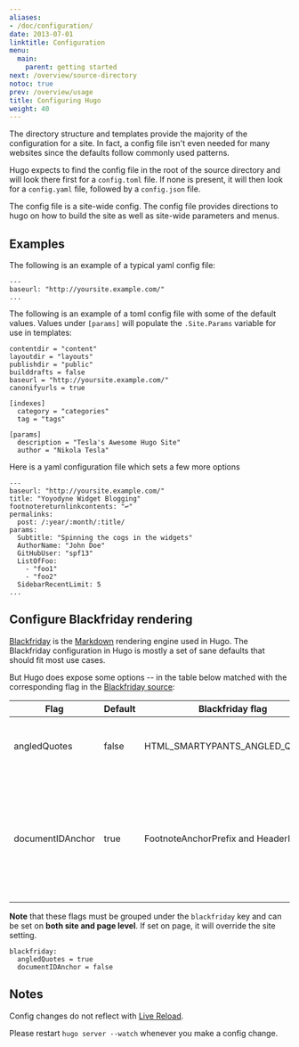 ```yaml
---
aliases:
- /doc/configuration/
date: 2013-07-01
linktitle: Configuration
menu:
  main:
    parent: getting started
next: /overview/source-directory
notoc: true
prev: /overview/usage
title: Configuring Hugo
weight: 40
---
```


The directory structure and templates provide the majority of the
configuration for a site. In fact, a config file isn't even needed for many
websites since the defaults follow commonly used patterns.

Hugo expects to find the config file in the root of the source directory and
will look there first for a `config.toml` file. If none is present, it will
then look for a `config.yaml` file, followed by a `config.json` file.

The config file is a site-wide config. The config file provides directions to
hugo on how to build the site as well as site-wide parameters and menus.

## Examples

The following is an example of a typical yaml config file:

    ---
    baseurl: "http://yoursite.example.com/"
    ...

The following is an example of a toml config file with some of the default values. Values under `[params]` will populate the `.Site.Params` variable for use in templates:

    contentdir = "content"
    layoutdir = "layouts"
    publishdir = "public"
    builddrafts = false
    baseurl = "http://yoursite.example.com/"
    canonifyurls = true

    [indexes]
      category = "categories"
      tag = "tags"
       
    [params]
      description = "Tesla's Awesome Hugo Site"
      author = "Nikola Tesla"

Here is a yaml configuration file which sets a few more options

    ---
    baseurl: "http://yoursite.example.com/"
    title: "Yoyodyne Widget Blogging"
    footnotereturnlinkcontents: "↩"
    permalinks:
      post: /:year/:month/:title/
    params:
      Subtitle: "Spinning the cogs in the widgets"
      AuthorName: "John Doe"
      GitHubUser: "spf13"
      ListOfFoo:
        - "foo1"
        - "foo2"
      SidebarRecentLimit: 5
    ...

## Configure Blackfriday rendering

[Blackfriday](https://github.com/russross/blackfriday) is the [Markdown](http://daringfireball.net/projects/markdown/) rendering engine used in Hugo. The Blackfriday configuration in Hugo is mostly a set of sane defaults that should fit most use cases.

But Hugo does expose some options -- in the table below matched with the corresponding flag in the  [Blackfriday source](https://github.com/russross/blackfriday/blob/master/html.go):


Flag | Default | Blackfriday flag | Purpose
--- | --- | --- | ---
angledQuotes | false | HTML_SMARTYPANTS_ANGLED_QUOTES |  Enable angled double quotes (`« »`)
documentIDAnchor | true | FootnoteAnchorPrefix and HeaderIDSuffix |  Enable the prepending / appending of the unique document ID to the footnote and header anchor IDs

**Note** that these flags must be grouped under the `blackfriday` key and can be set on **both site and page level**. If set on page, it will override the site setting.

```
blackfriday:
  angledQuotes = true
  documentIDAnchor = false
```

## Notes

Config changes do not reflect with [Live Reload](/extras/livereload).

Please restart `hugo server --watch` whenever you make a config change.
